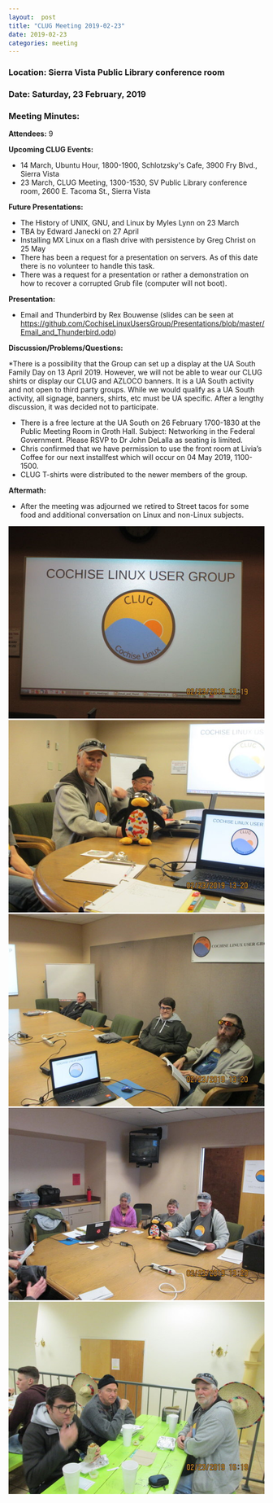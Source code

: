 ```yaml
---
layout:  post
title: "CLUG Meeting 2019-02-23"
date: 2019-02-23
categories: meeting
---
```


### Location: Sierra Vista Public Library conference room

### Date: Saturday, 23 February, 2019

### Meeting Minutes:

**Attendees:** 9

**Upcoming CLUG Events:**

 * 14 March, Ubuntu Hour, 1800-1900, Schlotzsky's Cafe, 3900 Fry Blvd., Sierra Vista
 * 23 March, CLUG Meeting, 1300-1530, SV Public Library conference room, 2600 E. Tacoma St., Sierra Vista 
 
**Future Presentations:**

 * The History of UNIX, GNU, and Linux by Myles Lynn on 23 March
 * TBA by Edward Janecki on 27 April
 * Installing MX Linux on a flash drive with persistence by Greg Christ on 25 May
 * There has been a request for a presentation on servers.  As of this date there is no volunteer to handle this task.
 * There was a request for a presentation or rather a demonstration on how to recover a corrupted Grub file (computer will not boot).


**Presentation:**  
 * Email and Thunderbird by Rex Bouwense (slides can be seen at https://github.com/CochiseLinuxUsersGroup/Presentations/blob/master/Email_and_Thunderbird.odp)

**Discussion/Problems/Questions:**

 *There is a possibility that the Group can set up a display at the UA South Family Day on 13 April 2019.  However, we will not be able to wear our CLUG shirts or display our CLUG and AZLOCO banners.  It is a UA South activity and not open to third party groups.  While we would qualify as a UA South activity, all signage, banners, shirts, etc must be UA specific.  After a lengthy discussion, it was decided not to participate.
 * There is a free lecture at the UA South on 26 February 1700-1830 at the Public Meeting Room in Groth Hall.  Subject:  Networking in the Federal Government.  Please RSVP to Dr John DeLalla as seating is limited.
 * Chris confirmed that we have permission to use the front room at Livia’s Coffee for our next installfest which will occur on 04 May 2019, 1100-1500.
 * CLUG T-shirts were distributed to the newer members of the group.

**Aftermath:**

 * After the meeting was adjourned we retired to Street tacos for some food and additional conversation on Linux and non-Linux subjects.
 
![alt text](https://raw.githubusercontent.com/CochiseLinuxUsersGroup/CochiseLinuxUsersGroup.github.io/master/images/rsz_clug_mtg_2019-02-23_1.jpg)
![alt text](https://raw.githubusercontent.com/CochiseLinuxUsersGroup/CochiseLinuxUsersGroup.github.io/master/images/rsz_clug_mtg_2019-02-23_2.jpg)
![alt text](https://raw.githubusercontent.com/CochiseLinuxUsersGroup/CochiseLinuxUsersGroup.github.io/master/images/rsz_clug_mtg_2019-02-23_3.jpg)
![alt text](https://raw.githubusercontent.com/CochiseLinuxUsersGroup/CochiseLinuxUsersGroup.github.io/master/images/rsz_clug_mtg_2019-02-23_4.jpg)
![alt text](https://raw.githubusercontent.com/CochiseLinuxUsersGroup/CochiseLinuxUsersGroup.github.io/master/images/rsz_clug_at_street_tacos_2019-02-23.jpg)
